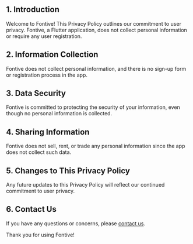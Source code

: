 ## 1. Introduction

Welcome to Fontive! This Privacy Policy outlines our commitment to user privacy. Fontive, a Flutter application, does not collect personal information or require any user registration.

## 2. Information Collection

Fontive does not collect personal information, and there is no sign-up form or registration process in the app.

## 3. Data Security

Fontive is committed to protecting the security of your information, even though no personal information is collected.

## 4. Sharing Information

Fontive does not sell, rent, or trade any personal information since the app does not collect such data.

## 5. Changes to This Privacy Policy

Any future updates to this Privacy Policy will reflect our continued commitment to user privacy.

## 6. Contact Us

If you have any questions or concerns, please [contact us](mailto:your@email.com). 

Thank you for using Fontive!
